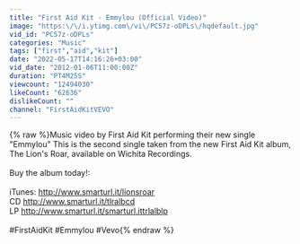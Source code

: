 ```yaml
---
title: "First Aid Kit - Emmylou (Official Video)"
image: "https:\/\/i.ytimg.com\/vi\/PC57z-oDPLs\/hqdefault.jpg"
vid_id: "PC57z-oDPLs"
categories: "Music"
tags: ["first","aid","kit"]
date: "2022-05-17T14:16:26+03:00"
vid_date: "2012-01-06T11:00:00Z"
duration: "PT4M25S"
viewcount: "12494030"
likeCount: "62636"
dislikeCount: ""
channel: "FirstAidKitVEVO"
---
```

{% raw %}Music video by First Aid Kit performing their new single &quot;Emmylou&quot; This is the second single taken from the new First Aid Kit album, The Lion's Roar, available on Wichita Recordings.<br /><br />Buy the album today!:<br /><br />iTunes: <a rel="nofollow" target="blank" href="http://www.smarturl.it/lionsroar">http://www.smarturl.it/lionsroar</a><br />CD <a rel="nofollow" target="blank" href="http://www.smarturl.it/tlralbcd">http://www.smarturl.it/tlralbcd</a><br />LP <a rel="nofollow" target="blank" href="http://www.smarturl.it/smarturl.ittrlalblp">http://www.smarturl.it/smarturl.ittrlalblp</a><br /><br />#FirstAidKit #Emmylou #Vevo{% endraw %}
